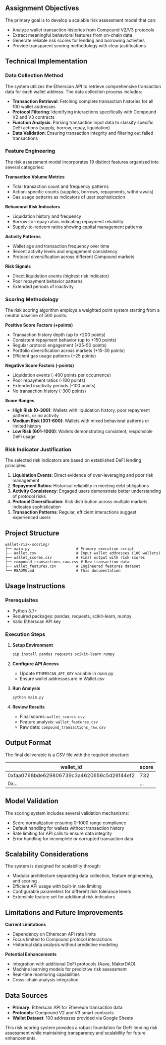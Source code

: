 ## Assignment Objectives

The primary goal is to develop a scalable risk assessment model that can:
- Analyze wallet transaction histories from Compound V2/V3 protocols
- Extract meaningful behavioral features from on-chain data
- Generate reliable risk scores for lending and borrowing activities
- Provide transparent scoring methodology with clear justifications

## Technical Implementation

### Data Collection Method

The system utilizes the Etherscan API to retrieve comprehensive transaction data for each wallet address. The data collection process includes:

- **Transaction Retrieval**: Fetching complete transaction histories for all 100 wallet addresses
- **Protocol Filtering**: Identifying interactions specifically with Compound V2 and V3 contracts
- **Function Analysis**: Parsing transaction input data to classify specific DeFi actions (supply, borrow, repay, liquidation)
- **Data Validation**: Ensuring transaction integrity and filtering out failed transactions

### Feature Engineering

The risk assessment model incorporates 19 distinct features organized into several categories:

**Transaction Volume Metrics**
- Total transaction count and frequency patterns
- Action-specific counts (supplies, borrows, repayments, withdrawals)
- Gas usage patterns as indicators of user sophistication

**Behavioral Risk Indicators**
- Liquidation history and frequency
- Borrow-to-repay ratios indicating repayment reliability
- Supply-to-redeem ratios showing capital management patterns

**Activity Patterns**
- Wallet age and transaction frequency over time
- Recent activity levels and engagement consistency
- Protocol diversification across different Compound markets

**Risk Signals**
- Direct liquidation events (highest risk indicator)
- Poor repayment behavior patterns
- Extended periods of inactivity

### Scoring Methodology

The risk scoring algorithm employs a weighted point system starting from a neutral baseline of 500 points:

**Positive Score Factors (+points)**
- Transaction history depth (up to +200 points)
- Consistent repayment behavior (up to +150 points)
- Regular protocol engagement (+25-50 points)
- Portfolio diversification across markets (+15-30 points)
- Efficient gas usage patterns (+25 points)

**Negative Score Factors (-points)**
- Liquidation events (-400 points per occurrence)
- Poor repayment ratios (-100 points)
- Extended inactivity periods (-100 points)
- No transaction history (-300 points)

**Score Ranges**
- **High Risk (0-300)**: Wallets with liquidation history, poor repayment patterns, or no activity
- **Medium Risk (301-600)**: Wallets with mixed behavioral patterns or limited history
- **Low Risk (601-1000)**: Wallets demonstrating consistent, responsible DeFi usage

### Risk Indicator Justification

The selected risk indicators are based on established DeFi lending principles:

1. **Liquidation Events**: Direct evidence of over-leveraging and poor risk management
2. **Repayment Ratios**: Historical reliability in meeting debt obligations
3. **Activity Consistency**: Engaged users demonstrate better understanding of protocol risks
4. **Protocol Diversification**: Risk distribution across multiple markets indicates sophistication
5. **Transaction Patterns**: Regular, efficient interactions suggest experienced users

## Project Structure

```
wallet-risk-scoring/
├── main.py                     # Primary execution script
├── Wallet.csv                  # Input wallet addresses (100 wallets)
├── wallet_scores.csv           # Final output with risk scores
├── compound_transactions_raw.csv # Raw transaction data
├── wallet_features.csv         # Engineered features dataset
└── README.md                   # This documentation
```

## Usage Instructions

### Prerequisites
- Python 3.7+
- Required packages: pandas, requests, scikit-learn, numpy
- Valid Etherscan API key

### Execution Steps

1. **Setup Environment**
   ```bash
   pip install pandas requests scikit-learn numpy
   ```

2. **Configure API Access**
   - Update `ETHERSCAN_API_KEY` variable in main.py
   - Ensure wallet addresses are in Wallet.csv

3. **Run Analysis**
   ```bash
   python main.py
   ```

4. **Review Results**
   - Final scores: `wallet_scores.csv`
   - Feature analysis: `wallet_features.csv`
   - Raw data: `compound_transactions_raw.csv`

## Output Format

The final deliverable is a CSV file with the required structure:

| wallet_id | score |
|-----------|--------|
| 0xfaa0768bde629806739c3a4620656c5d26f44ef2 | 732 |
| 0x... | ... |

## Model Validation

The scoring system includes several validation mechanisms:
- Score normalization ensuring 0-1000 range compliance
- Default handling for wallets without transaction history
- Rate limiting for API calls to ensure data integrity
- Error handling for incomplete or corrupted transaction data

## Scalability Considerations

The system is designed for scalability through:
- Modular architecture separating data collection, feature engineering, and scoring
- Efficient API usage with built-in rate limiting
- Configurable parameters for different risk tolerance levels
- Extensible feature set for additional risk indicators

## Limitations and Future Improvements

**Current Limitations**
- Dependency on Etherscan API rate limits
- Focus limited to Compound protocol interactions
- Historical data analysis without predictive modeling

**Potential Enhancements**
- Integration with additional DeFi protocols (Aave, MakerDAO)
- Machine learning models for predictive risk assessment
- Real-time monitoring capabilities
- Cross-chain analysis integration

## Data Sources

- **Primary**: Etherscan API for Ethereum transaction data
- **Protocols**: Compound V2 and V3 smart contracts
- **Wallet Dataset**: 100 addresses provided via Google Sheets

This risk scoring system provides a robust foundation for DeFi lending risk assessment while maintaining transparency and scalability for future enhancements.
